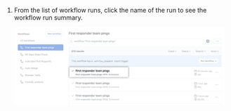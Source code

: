 1. From the list of workflow runs, click the name of the run to see the workflow run summary.

   ![Name of workflow run](/assets/images/help/repository/run-name.png)
